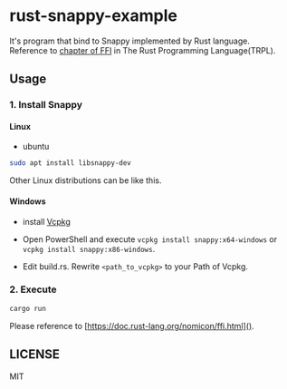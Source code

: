 # rust-snappy-example
It's program that bind to Snappy implemented by Rust language.    
Reference to [chapter of FFI](https://doc.rust-lang.org/nomicon/ffi.html) in The Rust Programming Language(TRPL).

Usage
--------------------
### 1. Install Snappy
#### Linux
- ubuntu
```bash
sudo apt install libsnappy-dev
```
Other Linux distributions can be like this.   

#### Windows
- install [Vcpkg](https://github.com/Microsoft/vcpkg)   

- Open PowerShell and execute ```vcpkg install snappy:x64-windows``` or ```vcpkg install snappy:x86-windows```.   

- Edit build.rs. Rewrite ```<path_to_vcpkg>``` to your Path of Vcpkg.   

### 2. Execute
```bash
cargo run
```   
Please reference to [https://doc.rust-lang.org/nomicon/ffi.html]().

LICENSE
--------------------
MIT

